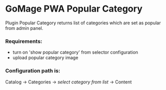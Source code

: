 # GoMage PWA Popular Category

Plugin Popular Category returns list of categories which are set as popular from admin panel.

### Requirements:
- turn on 'show popular category' from selector configuration
- upload popular category image

### Configuration path is:
Catalog -> Categories -> *select category from list* -> Content